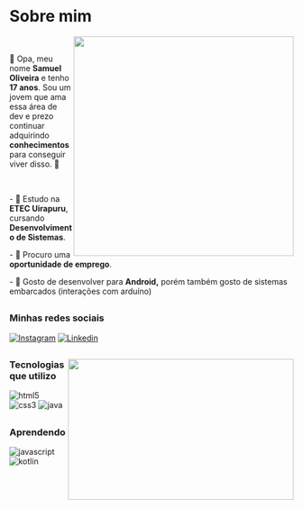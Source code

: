 <br>

# Sobre mim

<img align="right" width="390px" src="https://github.com/33samael/33samael/assets/155030704/065987fd-a7ff-47e1-8c76-81874d71447e" />

<br>

 👋  Opa, meu nome **Samuel Oliveira** e tenho **17 anos**. Sou um jovem que ama essa área de dev e prezo continuar adquirindo **conhecimentos** para conseguir viver disso.  🧠

<br>

<p align="left"> -  🎒 Estudo na <b>ETEC Uirapuru</b>, cursando <b>Desenvolvimento de Sistemas</b>. </p>
<p align="left"> -  💪 Procuro uma <b>oportunidade de emprego</b>. </p>
<p align="left"> -  📱 Gosto de desenvolver para <b>Android,</b> porém também gosto de sistemas embarcados (interações com arduíno) </p>

##

### Minhas redes sociais
 
[![Instagram](https://img.shields.io/badge/Instagram-323330?style=for-the-badge&logo=instagram&logoColor=ff0000)](https://instagram.com/samaelvhs)
[![Linkedin](https://img.shields.io/badge/LinkedIn-323330?style=for-the-badge&logo=linkedin&logoColor=ff0000)](https://www.linkedin.com/in/samuel-oliveira-5b55372a7/)

##

<img align="right" width="400px" height="250px" src="https://github-readme-stats.vercel.app/api/top-langs/?username=33samael&layout=compact&theme=github_dark&title_color=ffffff&hide_border=true" />

### Tecnologias que utilizo


![html5](https://img.shields.io/badge/HTML5-323330?style=for-the-badge&logo=html5&logoColor=E34F26)
![css3](https://img.shields.io/badge/CSS3-323330?style=for-the-badge&logo=css3&logoColor=1572B6)
![java](https://img.shields.io/badge/Java-323330?style=for-the-badge&logo=openjdk&logoColor=ED8B00)

##

### Aprendendo

![javascript](https://img.shields.io/badge/JavaScript-323330?style=for-the-badge&logo=javascript&logoColor=F7DF1E)
![kotlin](https://img.shields.io/badge/Kotlin-323330?&style=for-the-badge&logo=kotlin&logoColor=0095D5)


